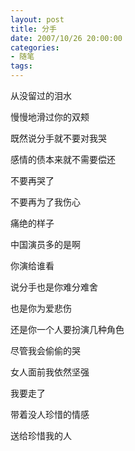 ```yaml
---
layout: post
title: 分手
date: 2007/10/26 20:00:00
categories: 
- 随笔
tags: 
---
```


从没留过的泪水

慢慢地滑过你的双颊

既然说分手就不要对我哭

感情的债本来就不需要偿还

不要再哭了

不要再为了我伤心

痛绝的样子

中国演员多的是啊

你演给谁看

说分手也是你难分难舍

也是你为爱悲伤

还是你一个人要扮演几种角色

尽管我会偷偷的哭

女人面前我依然坚强

我要走了

带着没人珍惜的情感

送给珍惜我的人
